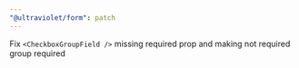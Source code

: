 ```yaml
---
"@ultraviolet/form": patch
---
```


Fix `<CheckboxGroupField />` missing required prop and making not required group required
